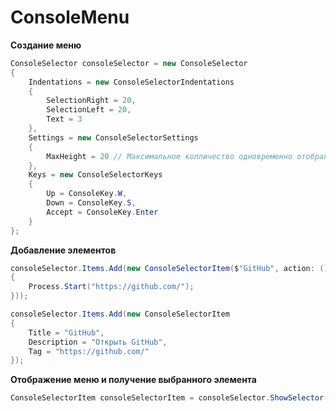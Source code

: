 # ConsoleMenu

**Создание меню**
```csharp
ConsoleSelector consoleSelector = new ConsoleSelector
{
    Indentations = new ConsoleSelectorIndentations
    {
        SelectionRight = 20,
        SelectionLeft = 20,
        Text = 3
    },
    Settings = new ConsoleSelectorSettings
    {
        MaxHeight = 20 // Максимальное колличество одновременно отображаемых элементов на экране. (По умолчанию ображаются все элементы сразу)
    },
    Keys = new ConsoleSelectorKeys 
    {
        Up = ConsoleKey.W,
        Down = ConsoleKey.S,
        Accept = ConsoleKey.Enter
    }
};
```


**Добавление элементов**
```csharp
consoleSelector.Items.Add(new ConsoleSelectorItem($"GitHub", action: () =>
{
    Process.Start("https://github.com/");
}));
```
```csharp
consoleSelector.Items.Add(new ConsoleSelectorItem 
{
    Title = "GitHub",
    Description = "Открыть GitHub",
    Tag = "https://github.com/"
});
```


**Отображение меню и получение выбранного элемента**
```csharp
ConsoleSelectorItem consoleSelectorItem = consoleSelector.ShowSelector();
```
